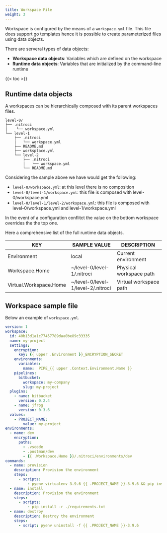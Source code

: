 ```yaml
---
title: Workspace File
weight: 3
---
```


Workspace is configured by the means of a `workspace.yml` file.
This file does support go templates hence it is possible to create parameterized files using data objects.

There are serveral types of data objects:

- **Workspace data objects**: Variables which are defined on the workspace
- **Runtime data objects**: Variables that are initialized by the command-line runtime

{{< toc >}}

## Runtime data objects

A workspaces can be hierarchically composed with its parent workspaces files.

```plain
level-0/
├── .nitroci
|    └── workspace.yml
└── level-1
    ├── .nitroci
    |   └── workspace.yml
    ├── README.md
    ├── worksplace.yml
    └── level-2
        ├── .nitroci
        |   └── workspace.yml
        └── README.md
```

Considering the sample above we have would get the following:

- `level-0/workspace.yml`:  at this level there is no composition
- `level-0/level-1/workspace.yml`:  this file is composed with level-0/workspace.yml
- `level-0/level-1/level-2/workspace.yml`:  this file is composed with level-0/workspace.yml and level-1/workspace.yml

In the event of a configuration conflitct the value on the bottom workspace overrides the the top one.

Here a comprehensive list of the full runtime data objects.

| KEY                      | SAMPLE VALUE                       | DESCRIPTION                                                |
|--------------------------|------------------------------------|------------------------------------------------------------|
| Environment              | local                              | Current environment                                        |
| Workspace.Home           | ~/level-0/level-1/.nitroci         | Physical workspace path                                    |
| Virtual.Workspace.Home   | ~/level-0/level-1/level-2/.nitroci | Virtual workspace path                                     |

## Workspace sample file

Below an example of `workspace.yml`.

```yml
version: 1
workspace:
  id: 40b13d1a1c77457789daa0be89c33335
  name: my-project
  settings:
    encryption:
      key: {{ upper .Environment }}_ENCRYPTION_SECRET
    environments:
      variables:
        name:  PIPE_{{ upper .Context.Environment.Name }}
    pipelines:
      bitbucket:
        workspace: my-company
        slug: my-project
  plugins:
    - name: bitbucket
      version: 0.2.4
    - name: jfrog
      version: 0.3.6
  values:
    - PROJECT_NAME:
        value: my-project
environments:
  - name: dev
    encryption:
      paths:
        - .vscode
        - .postman/dev
        - {{ .Workspace.Home }}/.nitroci/environments/dev
commands:
  - name: provision
    description: Provision the environment
    steps:
      - scripts:
          - pyenv virtualenv 3.9.6 {{ .PROJECT_NAME }}-3.9.6 && pip install --upgrade pip
  - name: install
    description: Provision the environment
    steps:
      - scripts:
          - pip install -r ./requirements.txt
  - name: destroy
    description: Destroy the environment
    steps:
      - script: pyenv uninstall -f {{ .PROJECT_NAME }}-3.9.6
```
